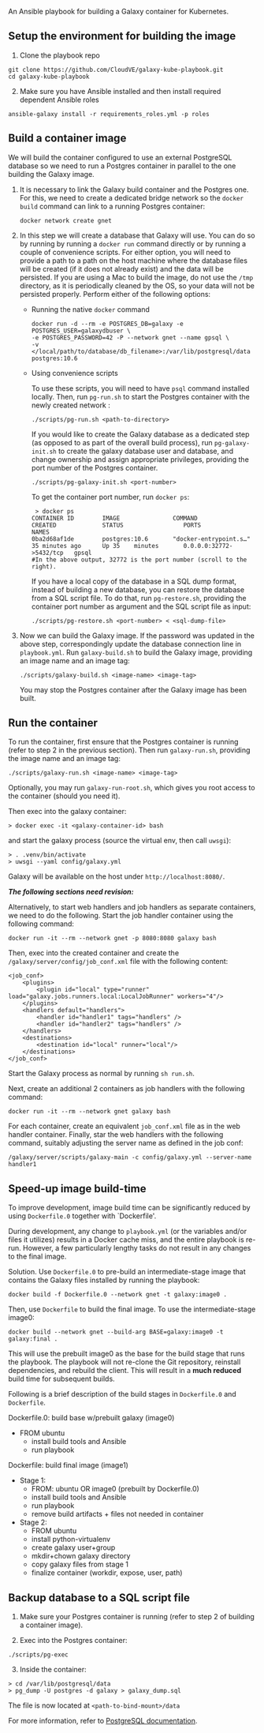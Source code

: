 An Ansible playbook for building a Galaxy container for Kubernetes.

## Setup the environment for building the image
1. Clone the playbook repo
```
git clone https://github.com/CloudVE/galaxy-kube-playbook.git
cd galaxy-kube-playbook
```

2. Make sure you have Ansible installed and then install required dependent
Ansible roles
```
ansible-galaxy install -r requirements_roles.yml -p roles
```

## Build a container image
We will build the container configured to use an external PostgreSQL database
so we need to run a Postgres container in parallel to the one building the
Galaxy image.

1. It is necessary to link the Galaxy build container and the Postgres one. For
   this, we need to create a dedicated bridge network so the `docker build`
   command can link to a running Postgres container:
    ```
   docker network create gnet
   ```

2. In this step we will create a database that Galaxy will use. You can do so by
   running by running a `docker run` command directly or by running a couple of
   convenience scripts. For either option, you will need to provide a path to a
   path on the host machine where the database files will be created (if it does
   not already exist) and the data will be persisted. If you are using a Mac to
   build the image, do not use the `/tmp` directory, as it is periodically
   cleaned by the OS, so your data will not be persisted properly. Perform either
   of the following options:

   - Running the native `docker` command
      ```
      docker run -d --rm -e POSTGRES_DB=galaxy -e POSTGRES_USER=galaxydbuser \
      -e POSTGRES_PASSWORD=42 -P --network gnet --name gpsql \
      -v </local/path/to/database/db_filename>:/var/lib/postgresql/data postgres:10.6
      ```

   - Using convenience scripts
   
      To use these scripts, you will need to have `psql` command installed locally.
      Then, run `pg-run.sh` to start the Postgres container with the newly created
      network :
      ```
      ./scripts/pg-run.sh <path-to-directory>
      ```

      If you would like to create the Galaxy database as a dedicated step (as
      opposed to as part of the overall build process), run `pg-galaxy-init.sh` to create
      the galaxy database user and database, and change ownership and assign
      appropriate privileges, providing the port number of the Postgres container.
      ```
      ./scripts/pg-galaxy-init.sh <port-number>
      ```
      To get the container port number, run `docker ps`:
      ```
       > docker ps
      CONTAINER ID        IMAGE               COMMAND                  CREATED             STATUS                 PORTS                     NAMES
      0ba2d68af1de        postgres:10.6       "docker-entrypoint.s…"   35 minutes ago      Up 35    minutes       0.0.0.0:32772->5432/tcp   gpsql
      #In the above output, 32772 is the port number (scroll to the right).
      ```

      If you have a local copy of the database in a SQL dump format, instead of
      building a new database, you can restore the database from a SQL script file.
      To do that, run `pg-restore.sh`, providing the container port number as
      argument and the SQL script file as input:
      ```
      ./scripts/pg-restore.sh <port-number> < <sql-dump-file>
      ```

3. Now we can build the Galaxy image. If the password was updated in the above
   step, correspondingly update the database connection line in `playbook.yml`.
   Run `galaxy-build.sh` to build the Galaxy image, providing an image name and
   an image tag:
   ```
   ./scripts/galaxy-build.sh <image-name> <image-tag>
   ```

   You may stop the Postgres container after the Galaxy image has been built.

## Run the container
To run the container, first ensure that the Postgres container is
running (refer to step 2 in the previous section). Then run `galaxy-run.sh`,
providing the image name and an image tag:
```
./scripts/galaxy-run.sh <image-name> <image-tag>
```

Optionally, you may run `galaxy-run-root.sh`, which gives you root access to the
container (should you need it).

Then exec into the galaxy container:
```
> docker exec -it <galaxy-container-id> bash
```
and start the galaxy process (source the virtual env, then call `uwsgi`):
```
> . .venv/bin/activate
> uwsgi --yaml config/galaxy.yml
```

Galaxy will be available on the host under `http://localhost:8080/`.

***The following sections need revision:***

Alternatively, to start web handlers and job handlers as separate containers,
we need to do the following.
Start the job handler container using the following command:
```
docker run -it --rm --network gnet -p 8080:8080 galaxy bash
```

Then, exec into the created container and create the
`/galaxy/server/config/job_conf.xml` file with the following content:

```
<job_conf>
    <plugins>
        <plugin id="local" type="runner" load="galaxy.jobs.runners.local:LocalJobRunner" workers="4"/>
    </plugins>
    <handlers default="handlers">
        <handler id="handler1" tags="handlers" />
        <handler id="handler2" tags="handlers" />
    </handlers>
    <destinations>
        <destination id="local" runner="local"/>
    </destinations>
</job_conf>
```

Start the Galaxy process as normal by running `sh run.sh`.

Next, create an additional 2 containers as job handlers with the following
command:

```
docker run -it --rm --network gnet galaxy bash
```

For each container, create an equivalent `job_conf.xml` file as in the web
handler container. Finally, star the web handlers with the following command,
suitably adjusting the server name as defined in the job conf:

```
/galaxy/server/scripts/galaxy-main -c config/galaxy.yml --server-name handler1
```

## Speed-up image build-time

To improve development, image build time can be significantly reduced by using
`Dockerfile.0` together with `Dockerfile'.

During development, any change to `playbook.yml` (or the variables and/or files
it utilizes) results in a Docker cache miss, and the entire playbook is re-run.
However, a few particularly lengthy tasks do not result in any changes to the
final image.

Solution. Use `Dockerfile.0` to pre-build an intermediate-stage image that
contains the Galaxy files installed by running the playbook:

`docker build -f Dockerfile.0 --network gnet -t galaxy:image0 .`

Then, use `Dockerfile` to build the final image. To use the intermediate-stage
image0:

`docker build --network gnet --build-arg BASE=galaxy:image0 -t galaxy:final .`

This will use the prebuilt image0 as the base for the build stage that runs the
playbook. The playbook will not re-clone the Git repository, reinstall
dependencies, and rebuild the client. This will result in a **much reduced**
build time for subsequent builds.

Following is a brief description of the build stages in `Dockerfile.0` and
`Dockerfile`.

Dockerfile.0: build base w/prebuilt galaxy (image0)
- FROM ubuntu
    - install build tools and Ansible
    - run playbook

Dockerfile: build final image (image1)
- Stage 1:
    - FROM: ubuntu OR image0 (prebuilt by Dockerfile.0)
    - install build tools and Ansible
    - run playbook
    - remove build artifacts + files not needed in container
- Stage 2:
    - FROM ubuntu
    - install python-virtualenv
    - create galaxy user+group
    - mkdir+chown galaxy directory
    - copy galaxy files from stage 1
    - finalize container (workdir, expose, user, path)

## Backup database to a SQL script file

1. Make sure your Postgres container is running (refer to step 2 of building a
   container image).

2. Exec into the Postgres container:
```
./scripts/pg-exec
```

3. Inside the container:
```
> cd /var/lib/postgresql/data
> pg_dump -U postgres -d galaxy > galaxy_dump.sql
```
The file is now located at `<path-to-bind-mount>/data`

For more information, refer to
[PostgreSQL documentation](https://www.postgresql.org/docs/10/app-pgdump.html).
